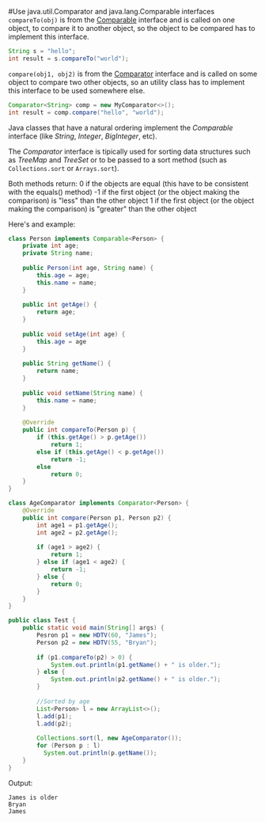 #Use java.util.Comparator and java.lang.Comparable interfaces
`compareTo(obj)` is from the [Comparable](http://docs.oracle.com/javase/8/docs/api/java/lang/Comparable.html) interface and is called on one object, to compare it to another object, so the object to be compared has to implement this interface.
````java
String s = "hello";
int result = s.compareTo("world");
````
`compare(obj1, obj2)` is from the [Comparator](http://docs.oracle.com/javase/8/docs/api/java/util/Comparator.html) interface and is called on some object to compare two other objects, so an utility class has to implement this interface to be used somewhere else.
````java
Comparator<String> comp = new MyComparator<>();
int result = comp.compare("hello", "world");
````

Java classes that have a natural ordering implement the *Comparable* interface (like *String*, *Integer*, *BigInteger*, etc).

The *Comparator* interface is tipically used for sorting data structures such as *TreeMap* and *TreeSet* or to be passed to a sort method (such as `Collections.sort` or `Arrays.sort`).

Both methods return:
0 if the objects are equal (this have to be consistent with the equals() method)
-1 if the first object (or the object making the comparison) is "less" than the other object
1 if the first object (or the object making the comparison) is "greater" than the other object

Here's and example:
````java
class Person implements Comparable<Person> {
	private int age;
	private String name;
 
	public Person(int age, String name) {
		this.age = age;
		this.name = name;
	}
 
	public int getAge() {
		return age;
	}
 
	public void setAge(int age) {
		this.age = age
	}
 
	public String getName() {
		return name;
	}
 
	public void setName(String name) {
		this.name = name;
	}
 
	@Override
	public int compareTo(Person p) {
		if (this.getAge() > p.getAge())
			return 1;
		else if (this.getAge() < p.getAge())
			return -1;
		else
			return 0;
	}
}

class AgeComparator implements Comparator<Person> {
	@Override
	public int compare(Person p1, Person p2) {
		int age1 = p1.getAge();
		int age2 = p2.getAge();
 
		if (age1 > age2) {
			return 1;
		} else if (age1 < age2) {
			return -1;
		} else {
			return 0;
		}
	}
}

public class Test {
	public static void main(String[] args) {
		Pesron p1 = new HDTV(60, "James");
		Person p2 = new HDTV(55, "Bryan");
 
		if (p1.compareTo(p2) > 0) {
			System.out.println(p1.getName() + " is older.");
		} else {
			System.out.println(p2.getName() + " is older.");
		}
		
		//Sorted by age
		List<Person> l = new ArrayList<>();
		l.add(p1);
		l.add(p2);
 
		Collections.sort(l, new AgeComparator());
		for (Person p : l)
		  System.out.println(p.getName());
	}
}
````

Output:
````
James is older
Bryan
James
````
